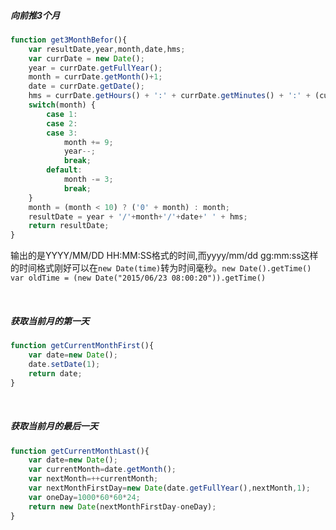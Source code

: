 ##### 向前推3个月

```js
function get3MonthBefor(){
    var resultDate,year,month,date,hms;
    var currDate = new Date();
    year = currDate.getFullYear();
    month = currDate.getMonth()+1;
    date = currDate.getDate();
    hms = currDate.getHours() + ':' + currDate.getMinutes() + ':' + (currDate.getSeconds() < 10 ? '0'+currDate.getSeconds() : currDate.getSeconds());   
    switch(month) {
        case 1:
        case 2:
        case 3:
            month += 9;
            year--;
            break;
        default:
            month -= 3;
            break;
    }
    month = (month < 10) ? ('0' + month) : month;
    resultDate = year + '/'+month+'/'+date+' ' + hms;
    return resultDate;
}
```

输出的是YYYY/MM/DD HH:MM:SS格式的时间,而yyyy/mm/dd gg:mm:ss这样的时间格式刚好可以在`new Date(time)`转为时间毫秒。`new Date().getTime()`
`var oldTime = (new Date("2015/06/23 08:00:20")).getTime()`

<br>

##### 获取当前月的第一天

```js
function getCurrentMonthFirst(){
    var date=new Date();
    date.setDate(1);
    return date;
}
```

<br>

##### 获取当前月的最后一天

```js
function getCurrentMonthLast(){
    var date=new Date();
    var currentMonth=date.getMonth();
    var nextMonth=++currentMonth;
    var nextMonthFirstDay=new Date(date.getFullYear(),nextMonth,1);
    var oneDay=1000*60*60*24;
    return new Date(nextMonthFirstDay-oneDay);
}
```
